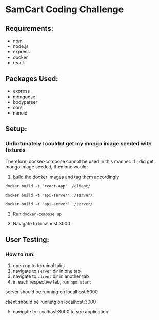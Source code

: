 # SamCart Coding Challenge

## Requirements:
- npm
- node.js
- express
- docker
- react

## Packages Used:
- express
- mongoose
- bodyparser
- cors
- nanoid

## Setup:

### Unfortunately I couldnt get my mongo image seeded with fixtures
Therefore, docker-compose cannot be used in this manner.
If i did get mongo image seeded, then one would:

1. build the docker images and tag them accordingly 

`docker build -t "react-app" ./client/`

`docker build -t "api-server" ./server/`

`docker build -t "api-server" ./server/`

2. Run `docker-compose up`

3. Navigate to localhost:3000

## User Testing:

### How to run:

1. open up to terminal tabs
2. navigate to `server` dir in one tab
3. navigate to `client` dir in another tab
4. in each respective tab, run `npm start`

server should be running on localhost:5000

client should be running on localhost:3000

5. navigate to localhost:3000 to see application


